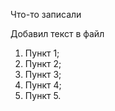 Что-то записали 


Добавил текст в файл

1. Пункт 1;
2. Пункт 2;
3. Пункт 3;
4. Пункт 4;
5. Пункт 5.